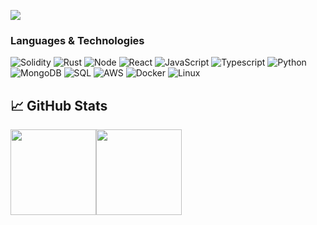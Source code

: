 [![](https://www.jmmnews.com/wp-content/uploads/2015/11/lightpoint-network-banner-1140x410.jpg)]()<!-- If you want the template for my gif, email me! -->

### Languages & Technologies

![Solidity](https://img.shields.io/badge/-Solidity-000?&logo=Solidity)
![Rust](https://img.shields.io/badge/-rust-000?&logo=rust&logoColor=white)
![Node](https://img.shields.io/badge/-Node-000?&logo=Node.Js)
![React](https://img.shields.io/badge/-React-000?&logo=React)
![JavaScript](https://img.shields.io/badge/-JavaScript-000?&logo=JavaScript)
![Typescript](https://img.shields.io/badge/-Typescript-000?&logo=Typescript)
![Python](https://img.shields.io/badge/-Python-000?&logo=Python)
![MongoDB](https://img.shields.io/badge/-SQL-000?&logo=MySQL)
![SQL](https://img.shields.io/badge/-MongoDB-000?&logo=MongoDB)
![AWS](https://img.shields.io/badge/-AWS-000?&logo=Amazon-AWS&logoColor=F90)
![Docker](https://img.shields.io/badge/-Docker-000?&logo=Docker)
![Linux](https://img.shields.io/badge/-Linux-000?&logo=Linux)


## &#x1f4c8; GitHub Stats

<a href="#"><img height="137px" src="https://github-readme-stats.vercel.app/api?username=rodrigogk87&hide_title=true&hide_border=true&show_icons=true&include_all_commits=true&count_private=true&line_height=21&text_color=000&icon_color=000&bg_color=0,ea6161,ffc64d,fffc4d,52fa5a&theme=graywhite" /><!-- wi*quL3fcV --><img height="137px" src="https://github-readme-stats.vercel.app/api/top-langs/?username=rodrigogk87&hide=html&hide_title=true&hide_border=true&count_private=true&layout=compact&langs_count=6,Redventures-Movie-Quotes&text_color=000&icon_color=fff&bg_color=0,52fa5a,4dfcff,c64dff&theme=graywhite" /></a>

